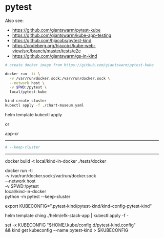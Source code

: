 # pytest

Also see:
- https://github.com/giantswarm/pytest-kube
- https://github.com/giantswarm/kube-app-testing
- https://github.com/hjacobs/pytest-kind
- https://codeberg.org/hjacobs/kube-web-view/src/branch/master/tests/e2e
- https://github.com/giantswarm/gs-in-kind


```bash
# create docker image from https://github.com/giantswarm/pytest-kube

docker run -ti \
  -v /var/run/docker.sock:/var/run/docker.sock \
  --network host \
  -v $PWD:/pytest \
  local/pytest-kube
```


```bash
kind create cluster
kubectl apply -f ./chart-museum.yaml
```

helm template
kubectl apply

or

app-cr

---

```bash
# --keep-cluster

```


---

docker build -t local/kind-in-docker ./tests/docker

docker run -ti \
  -v /var/run/docker.sock:/var/run/docker.sock \
  --network host \
  -v $PWD:/pytest \
  local/kind-in-docker \
    python -m pytest --keep-cluster



export KUBECONFIG=".pytest-kind/pytest-kind/kind-config-pytest-kind"

helm template ching ./helm/efk-stack-app | kubectl apply -f -


set -x KUBECONFIG "$HOME/.kube/config.d/pytest-kind.config" \
  && kind get kubeconfig --name pytest-kind > $KUBECONFIG

  